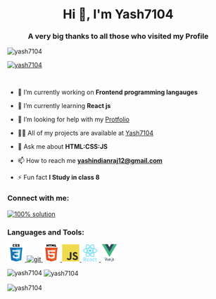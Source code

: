 <h1 align="center">Hi 👋, I'm Yash7104</h1>
<h3 align="center">A very big thanks to all those who visited my Profile</h3>

<p align="left"> <img src="https://komarev.com/ghpvc/?username=yash7104&label=Profile%20views&color=0e75b6&style=flat" alt="yash7104" /> </p>

<p align="left"> <a href="https://github.com/ryo-ma/github-profile-trophy"><img src="https://github-profile-trophy.vercel.app/?username=yash7104" alt="yash7104" /></a> </p>

<p align="left"> <a href="https://twitter.com/" target="blank"><img src="https://img.shields.io/twitter/follow/?logo=twitter&style=for-the-badge" alt="" /></a> </p>

- 🔭 I’m currently working on **Frontend programming langauges**

- 🌱 I’m currently learning **React js**

- 🤝 I’m looking for help with my [Protfolio](https://github.com/Yash7104/Protfolio.git)

- 👨‍💻 All of my projects are available at [Yash7104](Yash7104)

- 💬 Ask me about **HTML:CSS:JS**

- 📫 How to reach me **yashindianraj12@gmail.com**

- ⚡ Fun fact **I Study in class 8**

<h3 align="left">Connect with me:</h3>
<p align="left">
<a href="https://www.youtube.com/c/100% solution" target="blank"><img align="center" src="https://raw.githubusercontent.com/rahuldkjain/github-profile-readme-generator/master/src/images/icons/Social/youtube.svg" alt="100% solution" height="30" width="40" /></a>
</p>

<h3 align="left">Languages and Tools:</h3>
<p align="left"> <a href="https://www.w3schools.com/css/" target="_blank" rel="noreferrer"> <img src="https://raw.githubusercontent.com/devicons/devicon/master/icons/css3/css3-original-wordmark.svg" alt="css3" width="40" height="40"/> </a> <a href="https://git-scm.com/" target="_blank" rel="noreferrer"> <img src="https://www.vectorlogo.zone/logos/git-scm/git-scm-icon.svg" alt="git" width="40" height="40"/> </a> <a href="https://www.w3.org/html/" target="_blank" rel="noreferrer"> <img src="https://raw.githubusercontent.com/devicons/devicon/master/icons/html5/html5-original-wordmark.svg" alt="html5" width="40" height="40"/> </a> <a href="https://developer.mozilla.org/en-US/docs/Web/JavaScript" target="_blank" rel="noreferrer"> <img src="https://raw.githubusercontent.com/devicons/devicon/master/icons/javascript/javascript-original.svg" alt="javascript" width="40" height="40"/> </a> <a href="https://reactjs.org/" target="_blank" rel="noreferrer"> <img src="https://raw.githubusercontent.com/devicons/devicon/master/icons/react/react-original-wordmark.svg" alt="react" width="40" height="40"/> </a> <a href="https://vuejs.org/" target="_blank" rel="noreferrer"> <img src="https://raw.githubusercontent.com/devicons/devicon/master/icons/vuejs/vuejs-original-wordmark.svg" alt="vuejs" width="40" height="40"/> </a> </p>

<p><img align="left" src="https://github-readme-stats.vercel.app/api/top-langs?username=yash7104&show_icons=true&locale=en&layout=compact" alt="yash7104" /></p>

<p>&nbsp;<img align="center" src="https://github-readme-stats.vercel.app/api?username=yash7104&show_icons=true&locale=en" alt="yash7104" /></p>

<p><img align="center" src="https://github-readme-streak-stats.herokuapp.com/?user=yash7104&" alt="yash7104" /></p>



<!---
Yash/Yash7104 is a ✨ special ✨ repository because its `README.md` (this file) appears on my GitHub profile.
--->
